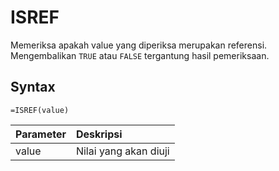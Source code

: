 # ISREF

Memeriksa apakah value yang diperiksa merupakan referensi. Mengembalikan `TRUE` atau `FALSE` tergantung hasil pemeriksaan.

## Syntax

```text
=ISREF(value)
```

| Parameter | Deskripsi |
| :--- | :--- |
| value | Nilai yang akan diuji |

